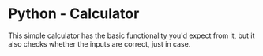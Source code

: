 # Python - Calculator

This simple calculator has the basic functionality you'd expect from it, but it also checks whether the inputs are correct, just in case.